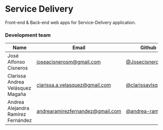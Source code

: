 # Service Delivery
Front-end & Back-end web apps for Service-Delivery application.

### Development team

| Name | Email | Github | Role |
| ---- | ----- | ------ | ---- |
| José Alfonso Cisneros	 | [joseacisnerosm@gmail.com](mailto:joseacisnerosm@gmail.com) | [@Josecisneros001](https://github.com/Josecisneros001) | Developer |
| Clarissa Andrea Velásquez Magaña	 | [clarissa.a.velasquez@gmail.com](mailto:clarissa.a.velasquez@gmail.com) | [@clarissavlsqz](https://github.com/clarissavlsqz) | Developer |
| Andrea Alejandra Ramírez Fernández	 | [andrearamirezfernandez@gmail.com](mailto:andrearamirezfernandez@gmail.com) | [@andrea-ramirez](https://github.com/andrea-ramirez) | Developer |
